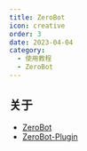 ```yaml
---
title: ZeroBot
icon: creative
order: 3
date: 2023-04-04
category:
  - 使用教程
  - ZeroBot
---
```


## 关于

- [ZeroBot](https://github.com/wdvxdr1123/ZeroBot)
- [ZeroBot-Plugin](https://github.com/FloatTech/ZeroBot-Plugin)
